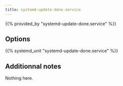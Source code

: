 ```yaml
---
title: systemd-update-done.service
---
```


{{% provided_by "systemd-update-done.service" %}}

## Options

{{% systemd_unit "systemd-update-done.service" %}}

## Additionnal notes

Nothing here.